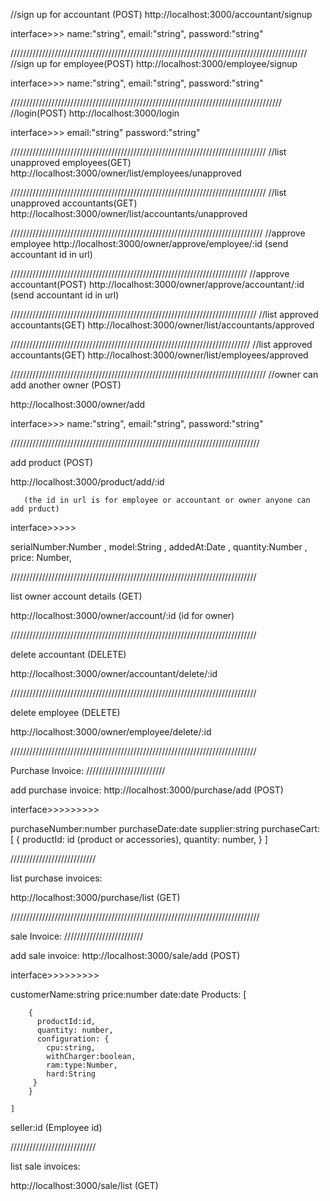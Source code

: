 //sign up for accountant (POST)
http://localhost:3000/accountant/signup

interface>>>
name:"string",
email:"string",
password:"string"



//////////////////////////////////////////////////////////////////////////////////////////////
//sign up for employee(POST)
http://localhost:3000/employee/signup


interface>>>
name:"string",
email:"string",
password:"string"


//////////////////////////////////////////////////////////////////////////////////////
//login(POST)
http://localhost:3000/login

interface>>>
email:"string"
password:"string"



/////////////////////////////////////////////////////////////////////////////////
//list unapproved employees(GET)
http://localhost:3000/owner/list/employees/unapproved


/////////////////////////////////////////////////////////////////////////////////
//list unapproved accountants(GET)
http://localhost:3000/owner/list/accountants/unapproved


////////////////////////////////////////////////////////////////////////////////
//approve employee
http://localhost:3000/owner/approve/employee/:id       (send accountant id in url)




///////////////////////////////////////////////////////////////////////////
//approve accountant(POST)
http://localhost:3000/owner/approve/accountant/:id            (send accountant id in url)




//////////////////////////////////////////////////////////////////////////////
//list approved accountants(GET)
http://localhost:3000/owner/list/accountants/approved


////////////////////////////////////////////////////////////////////////////
//list approved accountants(GET)
http://localhost:3000/owner/list/employees/approved



/////////////////////////////////////////////////////////////////////////////////
//owner can add another owner   (POST) 

http://localhost:3000/owner/add


interface>>>
name:"string",
email:"string",
password:"string"


///////////////////////////////////////////////////////////////////////////////

add product  (POST)

http://localhost:3000/product/add/:id

       (the id in url is for employee or accountant or owner anyone can add prduct)


interface>>>>>

 serialNumber:Number ,
    model:String ,
    addedAt:Date ,
    quantity:Number ,
    price: Number,
  

  //////////////////////////////////////////////////////////////////////////////
  
list owner account details   (GET)

http://localhost:3000/owner/account/:id            (id for owner)


//////////////////////////////////////////////////////////////////////////////

delete accountant         (DELETE)

http://localhost:3000/owner/accountant/delete/:id

//////////////////////////////////////////////////////////////////////////////

delete employee         (DELETE)

http://localhost:3000/owner/employee/delete/:id


//////////////////////////////////////////////////////////////////////////////


Purchase Invoice:
/////////////////////////

add purchase invoice:
http://localhost:3000/purchase/add    (POST)

interface>>>>>>>>> 

purchaseNumber:number
purchaseDate:date
supplier:string
purchaseCart:  [
        {
          productId: id  (product or accessories),
          quantity: number,
        }
      ]

///////////////////////////

list purchase invoices:

http://localhost:3000/purchase/list    (GET)




///////////////////////////////////////////////////////////////////////////////


sale Invoice:
/////////////////////////

add sale invoice:
http://localhost:3000/sale/add    (POST)

interface>>>>>>>>> 

customerName:string
price:number
date:date
Products:  [
     
        {
          productId:id,
          quantity: number,
          configuration: {
            cpu:string,
            withCharger:boolean,
            ram:type:Number,
            hard:String
         }
        }
      
    ]

   seller:id   (Employee id) 

///////////////////////////

list sale invoices:

http://localhost:3000/sale/list    (GET)

